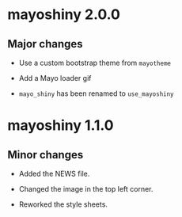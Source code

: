 # mayoshiny 2.0.0

## Major changes

* Use a custom bootstrap theme from `mayotheme`

* Add a Mayo loader gif

* `mayo_shiny` has been renamed to `use_mayoshiny`

# mayoshiny 1.1.0

## Minor changes

* Added the NEWS file.

* Changed the image in the top left corner.

* Reworked the style sheets.
